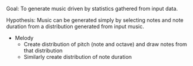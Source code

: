 Goal: To generate music driven by statistics gathered from input data.

Hypothesis: Music can be generated simply by selecting notes and note duration from a distribution generated from input music.

- Melody
    - Create distribution of pitch (note and octave) and draw notes from that distribution
    - Similarly create distribution of note duration 